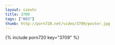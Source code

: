 ```yaml
--- 
layout: sieutv
title: 3709
tags: ["003"]
thumb: http://porn720.net/video/3709/poster.jpg
---
```

{% include porn720 key="3709" %} 
